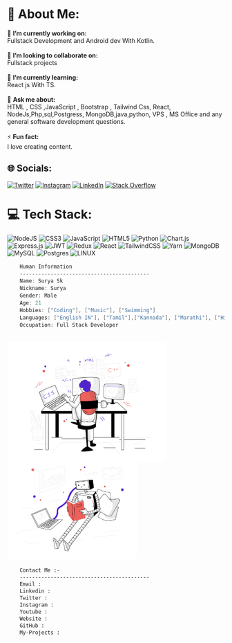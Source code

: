 # 💫 About Me:
🔭 **I’m currently working on:**  <br>Fullstack Development and Android dev With Kotlin.<br><br>👯 **I’m looking to collaborate on:**  <br>Fullstack projects<br><br>🌱 **I’m currently learning:**  <br> React js With TS.<br><br>💬 **Ask me about:**  <br>HTML , CSS ,JavaScript , Bootstrap , Tailwind Css, React, NodeJs,Php,sql,Postgress, MongoDB,java,python, VPS , MS Office and any general software development questions.<br><br>⚡ **Fun fact:**  <br>I love creating content.


## 🌐 Socials:
[![Twitter](https://img.shields.io/badge/Twitter-%231DA1F2.svg?logo=Twitter&logoColor=white)](https://twitter.com/suryask777) [![Instagram](https://img.shields.io/badge/Instagram-%23E4405F.svg?logo=Instagram&logoColor=white)](https://www.linkedin.com/in/surya-sundar-81a621258/) [![LinkedIn](https://img.shields.io/badge/LinkedIn-%230077B5.svg?logo=linkedin&logoColor=white)](https://www.linkedin.com/in/surya-sundar-81a621258/) [![Stack Overflow](https://img.shields.io/badge/-Stackoverflow-FE7A16?logo=stack-overflow&logoColor=white)](https://stackoverflow.com/users/20937711/suryask-official)

# 💻 Tech Stack:
![NodeJS](https://img.shields.io/badge/node.js-6DA55F?style=for-the-badge&logo=node.js&logoColor=white) ![CSS3](https://img.shields.io/badge/css3-%231572B6.svg?style=for-the-badge&logo=css3&logoColor=white) ![JavaScript](https://img.shields.io/badge/javascript-%23323330.svg?style=for-the-badge&logo=javascript&logoColor=%23F7DF1E) ![HTML5](https://img.shields.io/badge/html5-%23E34F26.svg?style=for-the-badge&logo=html5&logoColor=white)  ![Python](https://img.shields.io/badge/python-3670A0?style=for-the-badge&logo=python&logoColor=ffdd54)  ![Chart.js](https://img.shields.io/badge/chart.js-F5788D.svg?style=for-the-badge&logo=chart.js&logoColor=white) ![Express.js](https://img.shields.io/badge/express.js-%23404d59.svg?style=for-the-badge&logo=express&logoColor=%2361DAFB)  ![JWT](https://img.shields.io/badge/JWT-black?style=for-the-badge&logo=JSON%20web%20tokens) ![Redux](https://img.shields.io/badge/redux-%23593d88.svg?style=for-the-badge&logo=redux&logoColor=white) ![React](https://img.shields.io/badge/react-%2320232a.svg?style=for-the-badge&logo=react&logoColor=%2361DAFB) ![TailwindCSS](https://img.shields.io/badge/tailwindcss-%2338B2AC.svg?style=for-the-badge&logo=tailwind-css&logoColor=white) ![Yarn](https://img.shields.io/badge/yarn-%232C8EBB.svg?style=for-the-badge&logo=yarn&logoColor=white) ![MongoDB](https://img.shields.io/badge/MongoDB-%234ea94b.svg?style=for-the-badge&logo=mongodb&logoColor=white) ![MySQL](https://img.shields.io/badge/mysql-%2300f.svg?style=for-the-badge&logo=mysql&logoColor=white) ![Postgres](https://img.shields.io/badge/postgres-%23316192.svg?style=for-the-badge&logo=postgresql&logoColor=white) 	 ![LINUX](https://img.shields.io/badge/Linux-FCC624?style=for-the-badge&logo=linux&logoColor=black) 

<!-- Proudly created with GPRM ( https://gprm.itsvg.in ) -->

```csharp
    Human Information
    ------------------------------------------
    Name: Surya Sk
    Nickname: Surya
    Gender: Male
    Age: 21
    Hobbies: ["Coding"], ["Music"], ["Swimming"]
    Languages: ["English IN"], ["Tamil"],["Kannada"], ["Marathi"], ["Hindi"]
    Occupation: Full Stack Developer
```

<br>

<img align="left" src="svg/webdevelopment.svg" height="277px"/>

<br>
<br>
<br>
<br>
<br>

<img src="svg/artificialintelligence.svg" height="225px"/>

```
    Contact Me :-
    ------------------------------------------
    Email :
    Linkedin :
    Twitter :
    Instagram :
    Youtube :
    Website :
    GitHub :
    My-Projects :

```
